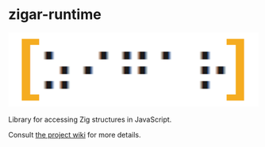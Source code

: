 # zigar-runtime

![Logo](https://github.com/chung-leong/zigar/blob/main/logo.png?raw=true)

Library for accessing Zig structures in JavaScript.

Consult [the project wiki](https://github.com/chung-leong/zigar/wiki) for more details.

